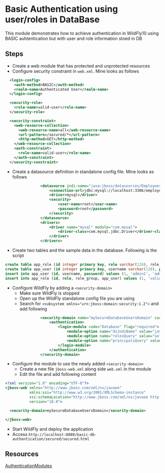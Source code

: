 # Basic Authentication using user/roles in DataBase

This module demonstrates how to achieve authentication in WildFly10 using BASIC auhtentication but with user and role information stoed in DB

## Steps

 - Create a web module that has protected and unprotected resources
 - Configure security constraint in `web.xml`. Mine looks as follows
```xml
  <login-config>
    <auth-method>BASIC</auth-method>
    <realm-name>Authenticated User</realm-name>
  </login-config>

  <security-role>
    <role-name>valid-user</role-name>
  </security-role>

  <security-constraint>
    <web-resource-collection>
      <web-resource-name>all</web-resource-name>
      <url-pattern>/secured/*</url-pattern>
      <http-method>GET</http-method>
    </web-resource-collection>
    <auth-constraint>
      <role-name>valid-user</role-name>
    </auth-constraint>
  </security-constraint>

```
 - Create a datasource definition in standalone config file. Mine looks as follows
```xml
                <datasource jndi-name="java:jboss/datasources/EmployeesDS" pool-name="EmployeesDS" enabled="true" use-java-context="true">
                    <connection-url>jdbc:mysql://localhost:3306/employees</connection-url>
                    <driver>mysql</driver>
                    <security>
                        <user-name>root</user-name>
                        <password>root</password>
                    </security>
                </datasource>
                <drivers>
                    <driver name="mysql" module="com.mysql">
                        <driver-class>com.mysql.jdbc.Driver</driver-class>
                    </driver>
                </drivers>
```
 - Create two tables and the sample data in the database. Following is the script
```sql
create table app_role (id integer primary key, role varchar(128), role_group varchar(128), app_user integer);
create table app_user (id integer primary key, username varchar(128), password varchar(128));
insert into app_user (id, username, password) values (1, 'admin1', 'admin1');
insert into app_role (id, role, role_group, app_user) values (1, 'valid-user', 'Roles', 1);
```
 - Configure WildFly by adding a `<security-domain>`
    * Make sure WildFly is stopped
    * Open up the WildFly standalone config file you are using
    * Search for `<subsystem xmlns="urn:jboss:domain:security:1.2">` and add following

```xml
                <security-domain name="mySecureDatabaseUsersDomain" cache-type="default">
                    <authentication>
                        <login-module code="Database" flag="required">
                            <module-option name="dsJndiName" value="java:jboss/datasources/EmployeesDS"/>
                            <module-option name="rolesQuery" value="select ar.role, ar.role_group from app_role ar inner join app_user au on au.id = ar.app_user where au.username = ?"/>
                            <module-option name="principalsQuery" value="select password from app_user where username = ?"/>
                        </login-module>
                    </authentication>
                </security-domain>
```

 - Configure the module to use the newly added `<security-domain>`
    * Create a new file `jboss-web.xml` along side `web.xml` in the module
    * Edit the file and add following content

```xml
<?xml version="1.0" encoding="UTF-8"?>
<jboss-web xmlns="http://www.jboss.com/xml/ns/javaee"
           xmlns:xsi="http://www.w3.org/2001/XMLSchema-instance"
           xsi:schemaLocation="http://www.jboss.com/xml/ns/javaee http://www.jboss.org/j2ee/schema/jboss-web_10_0.xsd"
           version="10.0">

  <security-domain>mySecureDatabaseUsersDomain</security-domain>

</jboss-web>
```
 - Start WildFly and deploy the application
 - Access `http://localhost:8080/basic-db-authentication/secured/secured.html`
 
## Resources
[AuthenticationModules](https://docs.jboss.org/author/display/WFLY8/Authentication+Modules)
